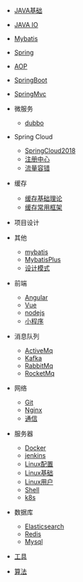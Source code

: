 ﻿
* [JAVA基础](/java/java-base/)

* [JAVA IO](/java/java-io/)
* [Mybatis](/java/java-mybatis/)
* [Spring](/java/spring/)
* [AOP](/java/spring-aop/)
* [SpringBoot](/java/java/spring/SpringBoot.md)
* [SpringMvc](/java/java/spring/SpringMvc.md)
* 微服务
  * [dubbo](/java/java/spring/dubbo/)
* Spring Cloud
    * [SpringCloud2018](/java/java/spring/SpringCloud.md)
    * [注册中心](/java/java/springcloud/register.md)
    * [流量容错](/java/springcloud//trafficFault-tolerant)

* 缓存
    * [缓存基础理论](/java/cache/1-cache-base)
    * [缓存常用框架](/java/cache/2-cache-api)
* 项目设计
	
* 其他
    * [mybatis](/java/java/other/mybatis.md)
	* [MybatisPlus](/java/java/other/MybatisPlus.md)
    * [设计模式](/java/java/other/gof.md)
* 前端
	* [Angular](/java/frontend/angular)
	* [Vue](/java/frontend/vue)
	* [nodejs](/java/frontend/nodejs)
	* [小程序](/java/frontend/wechatSmall)
* 消息队列
	* [ActiveMq](/java/message/activeMq)
	* [Kafka](/java/message/kafka)
	* [RabbitMq](/java/message/RabbitMq)
	* [RocketMq](/java/message/rocketmq)
* 网络
	* [Git](/java/network/git)
	* [Nginx](/java/network/nginx)
	* [通信](/java/network/network)
* 服务器
	* [Docker](/java/server/docker)
	* [jenkins](/java/server/jenkins.md)
	* [Linux配置](/java/server/linuxConfig)
	* [Linux基础](/java/server/linuxBase)
	* [Linux用户](/java/server/linuxUser)
	* [Shell](/java/server/shell)
	* [k8s](/java/server/k8s)
* 数据库
	* [Elasticsearch](/java/database/es/)
	* [Redis](/java/database/redis/)
	* [Mysql](/java/database/mysql/)
* [工具](/java/tool/)
    
* [算法](/java/algorithm/algorith)

<footer id="mb-footer"></footer>